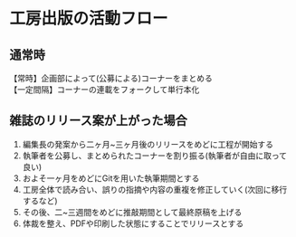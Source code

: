 # 工房出版の活動フロー

## 通常時
【常時】企画部によって(公募による)コーナーをまとめる  
【一定間隔】コーナーの連載をフォークして単行本化  

## 雑誌のリリース案が上がった場合
1. 編集長の発案から二ヶ月~三ヶ月後のリリースをめどに工程が開始する
2. 執筆者を公募し、まとめられたコーナーを割り振る(執筆者が自由に取って良い)
3. およそ一ヶ月をめどにGitを用いた執筆期間とする
4. 工房全体で読み合い、誤りの指摘や内容の重複を修正していく(次回に移行するなど)
5. その後、二~三週間をめどに推敲期間として最終原稿を上げる
6. 体裁を整え、PDFや印刷した状態にすることでリリースとする
